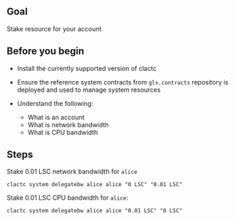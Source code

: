 ## Goal

Stake resource for your account

## Before you begin

* Install the currently supported version of clactc

* Ensure the reference system contracts from `gls.contracts` repository is deployed and used to manage system resources

* Understand the following:
  * What is an account
  * What is network bandwidth
  * What is CPU bandwidth

## Steps

Stake 0.01 LSC network bandwidth for `alice`

```shell
clactc system delegatebw alice alice "0 LSC" "0.01 LSC"
```

Stake 0.01 LSC CPU bandwidth for `alice`:

```shell
clactc system delegatebw alice alice "0.01 LSC" "0 LSC"
```